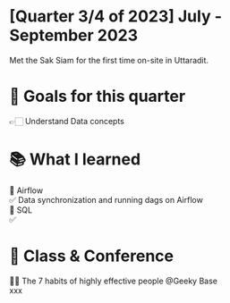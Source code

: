 # [Quarter 3/4 of 2023] July - September 2023
Met the Sak Siam for the first time on-site in Uttaradit.

# 🎯 Goals for this quarter
👉🏻 Understand Data concepts

# 📚 What I learned
🚀 Airflow<br />
✅ Data synchronization and running dags on Airflow<br />
🚀 SQL<br />
✅<br />

# 🎤 Class & Conference
✍🏻 The 7 habits of highly effective people @Geeky Base<br />
xxx
